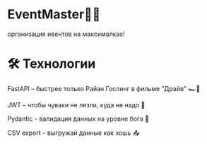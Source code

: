# EventMaster🚀🔥
организация ивентов на максималках!

# 🛠️ Технологии
FastAPI – быстрее только Райан Гослинг в фильме "Драйв" 🏎️💨

JWT – чтобы чуваки не лезли, куда не надо 🔐

Pydantic – валидация данных на уровне бога 👑

CSV export – выгружай данные как хошь 📤
